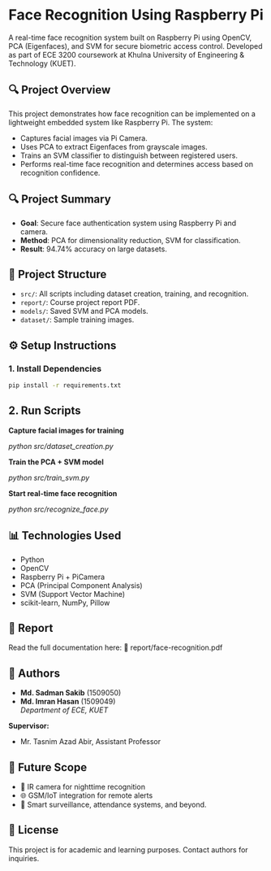 # Face Recognition Using Raspberry Pi

A real-time face recognition system built on Raspberry Pi using OpenCV, PCA (Eigenfaces), and SVM for secure biometric access control. Developed as part of ECE 3200 coursework at Khulna University of Engineering & Technology (KUET).

## 🔍 Project Overview

This project demonstrates how face recognition can be implemented on a lightweight embedded system like Raspberry Pi. The system:
- Captures facial images via Pi Camera.
- Uses PCA to extract Eigenfaces from grayscale images.
- Trains an SVM classifier to distinguish between registered users.
- Performs real-time face recognition and determines access based on recognition confidence.

## 🔍 Project Summary

- **Goal**: Secure face authentication system using Raspberry Pi and camera.
- **Method**: PCA for dimensionality reduction, SVM for classification.
- **Result**: 94.74% accuracy on large datasets.

## 📁 Project Structure

- `src/`: All scripts including dataset creation, training, and recognition.
- `report/`: Course project report PDF.
- `models/`: Saved SVM and PCA models.
- `dataset/`: Sample training images.


## ⚙️ Setup Instructions

### 1. Install Dependencies

```bash
pip install -r requirements.txt
```

## 2. Run Scripts

**Capture facial images for training**

_python src/dataset_creation.py_

**Train the PCA + SVM model**

_python src/train_svm.py_

**Start real-time face recognition**

_python src/recognize_face.py_

## 📊 Technologies Used

- Python
- OpenCV
- Raspberry Pi + PiCamera
- PCA (Principal Component Analysis)
- SVM (Support Vector Machine)
- scikit-learn, NumPy, Pillow

## 📜 Report

Read the full documentation here: 📄 report/face-recognition.pdf

## 👥 Authors

- **Md. Sadman Sakib** (1509050)  
- **Md. Imran Hasan** (1509049)  
  *Department of ECE, KUET*

**Supervisor:**  
- Mr. Tasnim Azad Abir, Assistant Professor

## 🚀 Future Scope

- 🔬 IR camera for nighttime recognition
- 🌐 GSM/IoT integration for remote alerts
- 🏫 Smart surveillance, attendance systems, and beyond.

## 🌟 License

This project is for academic and learning purposes. Contact authors for inquiries.
